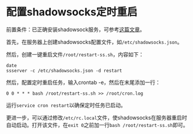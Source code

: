 # 配置shadowsocks定时重启

前置条件：已正确安装shadowsock服务，可参考[这篇文章](./搭建shadowsocks.md)。

首先，在服务器上创建shadowsocks配置文件，如`/etc/shadowsocks.json`。

然后，创建一键重启文件`/root/restart-ss.sh`，内容如下：

```
date
ssserver -c /etc/shadowsocks.json -d restart
```

然后，配置定时重启任务，输入crontab -e，然后在末尾添加一行：

```
0 0 * * * bash /root/restart-ss.sh >> /root/cron.log
```

运行`service cron restart`以确保定时任务已启动。

更进一步，可以通过修改`/etc/rc.local`文件，使shadowsocks在服务器重启时自动启动。打开该文件，在`exit 0`之前加一行`bash /root/restart-ss.sh`即可。